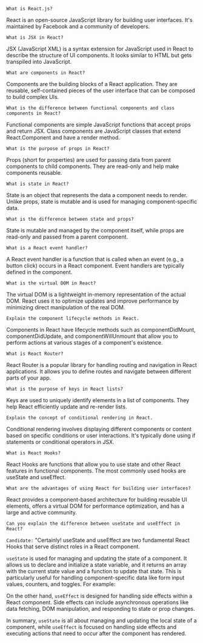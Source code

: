 `What is React.js?
`

React is an open-source JavaScript library for building user interfaces. It's maintained by Facebook and a community of developers.

`What is JSX in React?`

JSX (JavaScript XML) is a syntax extension for JavaScript used in React to describe the structure of UI components. It looks similar to HTML but gets transpiled into JavaScript.

`What are components in React?`

Components are the building blocks of a React application. They are reusable, self-contained pieces of the user interface that can be composed to build complex UIs.

`What is the difference between functional components and class components in React?`

Functional components are simple JavaScript functions that accept props and return JSX. Class components are JavaScript classes that extend React.Component and have a render method.

`What is the purpose of props in React?`

Props (short for properties) are used for passing data from parent components to child components. They are read-only and help make components reusable.

`What is state in React?`

State is an object that represents the data a component needs to render. Unlike props, state is mutable and is used for managing component-specific data.


`What is the difference between state and props?`

State is mutable and managed by the component itself, while props are read-only and passed from a parent component.

`What is a React event handler?`

A React event handler is a function that is called when an event (e.g., a button click) occurs in a React component. Event handlers are typically defined in the component.

`What is the virtual DOM in React?`

The virtual DOM is a lightweight in-memory representation of the actual DOM. React uses it to optimize updates and improve performance by minimizing direct manipulation of the real DOM.

`Explain the component lifecycle methods in React.`

Components in React have lifecycle methods such as componentDidMount, componentDidUpdate, and componentWillUnmount that allow you to perform actions at various stages of a component's existence.

`What is React Router?`

React Router is a popular library for handling routing and navigation in React applications. It allows you to define routes and navigate between different parts of your app.

`What is the purpose of keys in React lists?`

Keys are used to uniquely identify elements in a list of components. 
They help React efficiently update and re-render lists.

`Explain the concept of conditional rendering in React.`

Conditional rendering involves displaying different components or content based on specific conditions or user interactions. It's typically done using if statements or conditional operators in JSX.

`What is React Hooks?`

React Hooks are functions that allow you to use state and other React features in functional components. The most commonly used hooks are useState and useEffect.

`What are the advantages of using React for building user interfaces?`

React provides a component-based architecture for building reusable UI elements, offers a virtual DOM for performance optimization, and has a large and active community.

`Can you explain the difference between useState and useEffect in React?`

`Candidate:` "Certainly! useState and useEffect are two fundamental React Hooks that serve distinct roles in a React component.

`useState` is used for managing and updating the state of a component. It allows us to declare and initialize a state variable, and it returns an array with the current state value and a function to update that state. This is particularly useful for handling component-specific data like form input values, counters, and toggles. For example:

On the other hand, `useEffect` is designed for handling side effects within a React component. Side effects can include asynchronous operations like data fetching, DOM manipulation, and responding to state or prop changes.

In summary, `useState` is all about managing and updating the local state of a component, while `useEffect` is focused on handling side effects and executing actions that need to occur after the component has rendered.